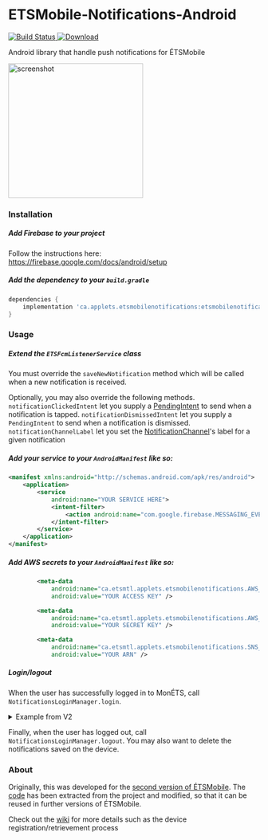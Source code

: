 # ETSMobile-Notifications-Android

[![Build Status](https://travis-ci.com/ApplETS/ETSMobile-Notifications-Android.svg?branch=master)](https://travis-ci.org/ApplETS/ETSMobile-Notifications-Android)[ ![Download](https://api.bintray.com/packages/clubapplets-server/NotreDame/etsmobilenotifications/images/download.svg) ](https://bintray.com/clubapplets-server/NotreDame/etsmobilenotifications/_latestVersion)


Android library that handle push notifications for ÉTSMobile

<img src="https://github.com/ApplETS/ETSMobile-Notifications-Android/blob/master/docs/images/screenshot.png" alt="screenshot" width="270"/>

### Installation
##### Add Firebase to your project

Follow the instructions here: https://firebase.google.com/docs/android/setup

##### Add the dependency to your `build.gradle`
```gradle
dependencies {
    implementation 'ca.applets.etsmobilenotifications:etsmobilenotifications:1.0.0'
}
```

### Usage
##### Extend the `ETSFcmListenerService` class

You must override the `saveNewNotification` method which will be called when a new notification is received.

Optionally, you may also override the following methods.
`notificationClickedIntent` let you supply a [PendingIntent](https://developer.android.com/training/notify-user/navigation) to send when a notification is tapped. 
`notificationDismissedIntent` let you supply a `PendingIntent` to send when a notification is dismissed.
`notificationChannelLabel` let you set the [NotificationChannel](https://developer.android.com/training/notify-user/channels)'s label for a given notification

##### Add your service to your `AndroidManifest` like so:
```xml
<manifest xmlns:android="http://schemas.android.com/apk/res/android">
    <application>
        <service
            android:name="YOUR SERVICE HERE">
            <intent-filter>
                <action android:name="com.google.firebase.MESSAGING_EVENT" />
            </intent-filter>
        </service>
    </application>
</manifest>
```
##### Add AWS secrets to your `AndroidManifest` like so:
```xml
        <meta-data
            android:name="ca.etsmtl.applets.etsmobilenotifications.AWS_ACCESS_KEY"
            android:value="YOUR ACCESS KEY" />

        <meta-data
            android:name="ca.etsmtl.applets.etsmobilenotifications.AWS_SECRET_KEY"
            android:value="YOUR SECRET KEY" />

        <meta-data
            android:name="ca.etsmtl.applets.etsmobilenotifications.SNS_ARN"
            android:value="YOUR ARN" />
```

##### Login/logout
When the user has successfully logged in to MonÉTS, call `NotificationsLoginManager.login`.
<details><summary>Example from V2</summary>
  
```java
  public class AuthentificationPortailTask extends AsyncTask<String, Void, Intent> {

    private final AccountManager accountManager;
    private WeakReference<Activity> launchingActivityWeakRef;

    public AuthentificationPortailTask(Activity launchingActivity) {
        launchingActivityWeakRef = new WeakReference<>(launchingActivity);
        accountManager = AccountManager.get(launchingActivity);
    }

    protected Intent doInBackground(String... params) {
        if (launchingActivityWeakRef.get() == null) {
            return null;
        }

        OkHttpClient client = TLSUtilities.createETSOkHttpClient(launchingActivityWeakRef.get());
        String url = params[0], username = params[1], password = params[2];
        MediaType mediaType = MediaType.parse("application/json");
        RequestBody body = RequestBody.create(mediaType, "{\n  \"Username\": \"" + username + "\",\n  \"Password\": \"" + password + "\"\n}");
        Request request = new Request.Builder()
                .url(url)
                .post(body)
                .addHeader("content-type", "application/json")
                .addHeader("cache-control", "no-cache")
                .build();

        Response response = null;
        String authCookie = "", domaine = "";
        int typeUsagerId = 0;

        final Intent res = new Intent();

        try {
            response = client.newCall(request).execute();

            if (response.code() == 200) {

                List<String> cookies = response.headers().values("Set-Cookie");

                for (String cookie : cookies) {
                    if (cookie.contains(Constants.MONETS_COOKIE_NAME)) {
                        authCookie = cookie;
                        break;
                    }
                }

                JSONObject jsonResponse = new JSONObject(response.body().string());

                typeUsagerId = jsonResponse.getInt("TypeUsagerId");
                domaine = jsonResponse.getString("Domaine");

                res.putExtra(AccountManager.KEY_AUTHTOKEN, authCookie);
                res.putExtra(Constants.TYPE_USAGER_ID, typeUsagerId);
                res.putExtra(Constants.DOMAINE, domaine);
            } else {
                Log.e("Erreur Portail", response.toString());
            }


        } catch (IOException e) {
            e.printStackTrace();
        } catch (JSONException e) {
            e.printStackTrace();
        }


        res.putExtra(AccountManager.KEY_ACCOUNT_NAME, username);
        res.putExtra(AccountManager.KEY_ACCOUNT_TYPE, Constants.ACCOUNT_TYPE);

        res.putExtra(Constants.PARAM_USER_PASS, password);


        return res;
    }

    protected void onPostExecute(Intent intent) {

        if (intent != null) {

            Account[] accounts = accountManager.getAccountsByType(Constants.ACCOUNT_TYPE);
            if (accounts.length > 0) {

                String authtoken = intent.getStringExtra(AccountManager.KEY_AUTHTOKEN);

                if (!TextUtils.isEmpty(authtoken)) {
                    int typeUsagerId = intent.getIntExtra(Constants.TYPE_USAGER_ID, -1);
                    String domaine = intent.getStringExtra(Constants.DOMAINE);

                    Activity launchingActivity = launchingActivityWeakRef.get();

                    if (launchingActivity != null) {
                        SecurePreferences securePreferences = new SecurePreferences(launchingActivity);
                        securePreferences.edit().putInt(Constants.TYPE_USAGER_ID, typeUsagerId).commit();
                        securePreferences.edit().putString(Constants.DOMAINE, domaine).commit();

                        securePreferences.edit().putString(Constants.EXP_DATE_COOKIE, domaine).commit();
                        ApplicationManager.domaine = domaine;
                        ApplicationManager.typeUsagerId = typeUsagerId;
                        accountManager.setAuthToken(accounts[0], Constants.AUTH_TOKEN_TYPE, authtoken);

                        Utility.saveCookieExpirationDate(authtoken, securePreferences);
                        NotificationsLoginManager.login(launchingActivity.getApplication(),
                                intent.getStringExtra(AccountManager.KEY_ACCOUNT_NAME), domaine);
                    } else {
                        return;
                    }
                }
            }

            Activity launchingActivity = launchingActivityWeakRef.get();

            if (launchingActivity != null) {
                launchingActivity.finish();
            }
        }
    }
}
```  
</details>

Finally, when the user has logged out, call `NotificationsLoginManager.logout`. You may also want to delete the notifications saved on the device.

### About
Originally, this was developed for the [second version of ÉTSMobile](https://github.com/ApplETS/ETSMobile-Android2). The [code](https://github.com/ApplETS/ETSMobile-Android2/pull/138) has been extracted from the project and modified, so that it can be reused in further versions of ÉTSMobile.

Check out the [wiki](https://github.com/ApplETS/ETSMobile-Notifications-Android/wiki) for more details such as the device registration/retrievement process
